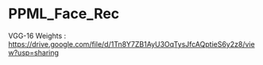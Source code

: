 # PPML_Face_Rec


VGG-16 Weights : https://drive.google.com/file/d/1Tn8Y7ZB1AyU3OqTysJfcAQptieS6y2z8/view?usp=sharing
